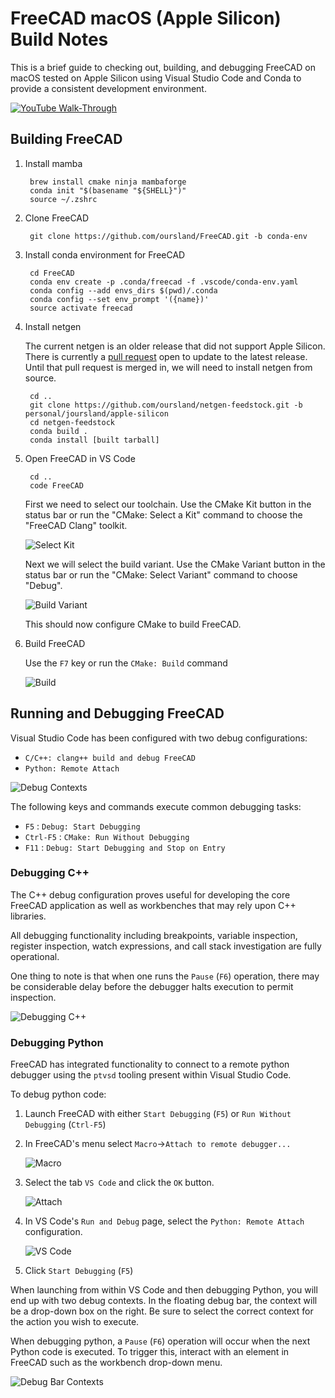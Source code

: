 # FreeCAD macOS (Apple Silicon) Build Notes

This is a brief guide to checking out, building, and debugging FreeCAD on macOS tested on Apple Silicon using Visual Studio Code and Conda to provide a consistent development environment.

[![YouTube Walk-Through](images/youtube-thumbnail.png)](https://youtu.be/2ujlBmywx5g)

## Building FreeCAD

1. Install mamba

        brew install cmake ninja mambaforge
        conda init "$(basename "${SHELL}")"
        source ~/.zshrc

2. Clone FreeCAD

        git clone https://github.com/oursland/FreeCAD.git -b conda-env

3. Install conda environment for FreeCAD

        cd FreeCAD
        conda env create -p .conda/freecad -f .vscode/conda-env.yaml
        conda config --add envs_dirs $(pwd)/.conda
        conda config --set env_prompt '({name})'
        source activate freecad

4. Install netgen

    The current netgen is an older release that did not support Apple Silicon.  There is currently a [pull request](https://github.com/conda-forge/netgen-feedstock/pull/44) open to update to the latest release.  Until that pull request is merged in, we will need to install netgen from source.

        cd ..
        git clone https://github.com/oursland/netgen-feedstock.git -b personal/joursland/apple-silicon
        cd netgen-feedstock
        conda build .
        conda install [built tarball]

5. Open FreeCAD in VS Code

        cd ..
        code FreeCAD

    First we need to select our toolchain.  Use the CMake Kit button in the status bar or run the "CMake: Select a Kit" command to choose the "FreeCAD Clang" toolkit.

    ![Select Kit](images/select-kit.png)

    Next we will select the build variant.  Use the CMake Variant button in the status bar or run the "CMake: Select Variant" command to choose "Debug".

    ![Build Variant](images/build-variant.png)

    This should now configure CMake to build FreeCAD.

6. Build FreeCAD

    Use the `F7` key or run the `CMake: Build` command

    ![Build](images/build.png)

## Running and Debugging FreeCAD

Visual Studio Code has been configured with two debug configurations:

* `C/C++: clang++ build and debug FreeCAD`
* `Python: Remote Attach`

![Debug Contexts](images/debug-contexts.png)

The following keys and commands execute common debugging tasks:

* `F5` : `Debug: Start Debugging`
* `Ctrl-F5` : `CMake: Run Without Debugging`
* `F11` : `Debug: Start Debugging and Stop on Entry`

### Debugging C++

The C++ debug configuration proves useful for developing the core FreeCAD application as well as workbenches that may rely upon C++ libraries.

All debugging functionality including breakpoints, variable inspection, register inspection, watch expressions, and call stack investigation are fully operational.

One thing to note is that when one runs the `Pause` (`F6`) operation, there may be considerable delay before the debugger halts execution to permit inspection.

![Debugging C++](images/debug-cpp.png)

### Debugging Python

FreeCAD has integrated functionality to connect to a remote python debugger using the `ptvsd` tooling present within Visual Studio Code.  

To debug python code:

1. Launch FreeCAD with either `Start Debugging` (`F5`) or `Run Without Debugging` (`Ctrl-F5`)
2. In FreeCAD's menu select `Macro`->`Attach to remote debugger...`

    ![Macro](images/python-debug-macro.png)

3. Select the tab `VS Code` and click the `OK` button.

    ![Attach](images/python-debug-attach.png)

4. In VS Code's `Run and Debug` page, select the `Python: Remote Attach` configuration.

    ![VS Code](images/python-debug-vscode.png)

5. Click `Start Debugging` (`F5`)

When launching from within VS Code and then debugging Python, you will end up with two debug contexts.  In the floating debug bar, the context will be a drop-down box on the right.  Be sure to select the correct context for the action you wish to execute.

When debugging python, a `Pause` (`F6`) operation will occur when the next Python code is executed.  To trigger this, interact with an element in FreeCAD such as the workbench drop-down menu.

![Debug Bar Contexts](images/debug-bar-contexts.png)
